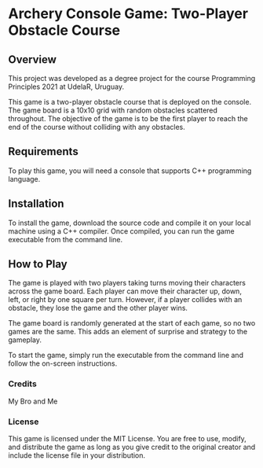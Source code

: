 # Archery Console Game: Two-Player Obstacle Course

## Overview

This project was developed as a degree project for the course Programming Principles 2021 at UdelaR, Uruguay.

This game is a two-player obstacle course that is deployed on the console. The game board is a 10x10 grid with random obstacles scattered throughout. The objective of the game is to be the first player to reach the end of the course without colliding with any obstacles.

## Requirements
To play this game, you will need a console that supports C++ programming language.

## Installation
To install the game, download the source code and compile it on your local machine using a C++ compiler. Once compiled, you can run the game executable from the command line.

## How to Play
The game is played with two players taking turns moving their characters across the game board. Each player can move their character up, down, left, or right by one square per turn. However, if a player collides with an obstacle, they lose the game and the other player wins.

The game board is randomly generated at the start of each game, so no two games are the same. This adds an element of surprise and strategy to the gameplay.

To start the game, simply run the executable from the command line and follow the on-screen instructions.

### Credits
My Bro and Me

### License
This game is licensed under the MIT License. You are free to use, modify, and distribute the game as long as you give credit to the original creator and include the license file in your distribution.
